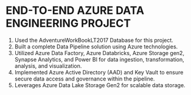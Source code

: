 # END-TO-END AZURE DATA ENGINEERING PROJECT 

1. Used the AdventureWorkBookLT2017 Database for this project.
1. Built a complete Data Pipeline solution using Azure technologies.
2. Utilized Azure Data Factory, Azure Databricks, Azure Storage gen2, Synapse Analytics, and Power BI for data ingestion, transformation, analysis, and visualization.
3. Implemented Azure Active Directory (AAD) and Key Vault to ensure secure data access and governance within the pipeline.
4. Leverages Azure Data Lake Storage Gen2 for scalable data storage.

